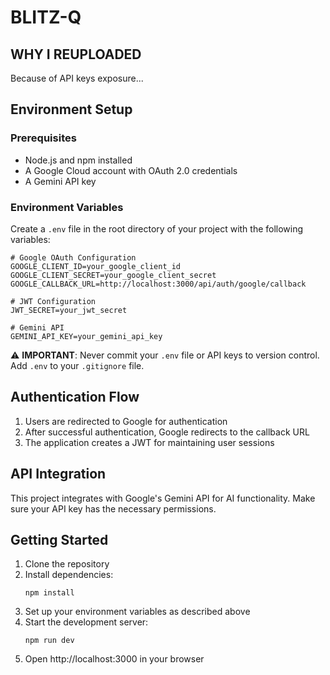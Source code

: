 # BLITZ-Q

## WHY I REUPLOADED
Because of API keys exposure...

## Environment Setup

### Prerequisites
- Node.js and npm installed
- A Google Cloud account with OAuth 2.0 credentials
- A Gemini API key

### Environment Variables
Create a `.env` file in the root directory of your project with the following variables:

```
# Google OAuth Configuration
GOOGLE_CLIENT_ID=your_google_client_id
GOOGLE_CLIENT_SECRET=your_google_client_secret
GOOGLE_CALLBACK_URL=http://localhost:3000/api/auth/google/callback

# JWT Configuration
JWT_SECRET=your_jwt_secret

# Gemini API
GEMINI_API_KEY=your_gemini_api_key
```

⚠️ **IMPORTANT**: Never commit your `.env` file or API keys to version control. Add `.env` to your `.gitignore` file.

## Authentication Flow
1. Users are redirected to Google for authentication
2. After successful authentication, Google redirects to the callback URL
3. The application creates a JWT for maintaining user sessions

## API Integration
This project integrates with Google's Gemini API for AI functionality. Make sure your API key has the necessary permissions.

## Getting Started

1. Clone the repository
2. Install dependencies:
   ```
   npm install
   ```
3. Set up your environment variables as described above
4. Start the development server:
   ```
   npm run dev
   ```
5. Open http://localhost:3000 in your browser
